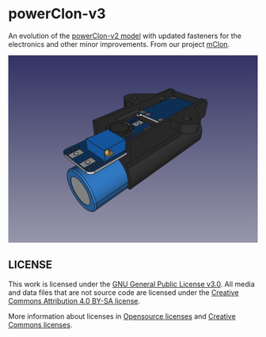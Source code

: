 # powerClon-v3
An evolution of the [powerClon-v2 model](https://github.com/mgesteiro/FreeCAD/tree/master/powerClon-v2) with updated fasteners for the electronics and other minor improvements. From our project [mClon](https://mclon.org).

![powerClon-v3](mClon-powerClon-v3.png)

## LICENSE

This work is licensed under the [GNU General Public License v3.0](../LICENSE-GPLV30). All media and data files that are not source code are licensed under the [Creative Commons Attribution 4.0 BY-SA license](../LICENSE-CCBYSA40).

More information about licenses in [Opensource licenses](https://opensource.org/licenses/) and [Creative Commons licenses](https://creativecommons.org/licenses/).
